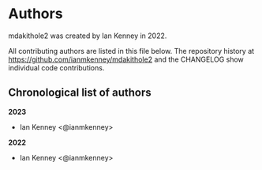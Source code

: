 # Authors

mdakithole2 was created by Ian Kenney in 2022.


All contributing authors are listed in this file below.
The repository history at https://github.com/ianmkenney/mdakithole2
and the CHANGELOG show individual code contributions.

## Chronological list of authors

<!--
The rules for this file:
  * Authors are sorted chronologically, earliest to latest
  * Please format it each entry as "Preferred name <GitHub username>"
  * Your preferred name is whatever you wish to go by --
    it does *not* have to be your legal name!
  * Please start a new section for each new year
  * Don't ever delete anything
-->

**2023**
- Ian Kenney \<@ianmkenney\>

**2022**
- Ian Kenney \<@ianmkenney\>